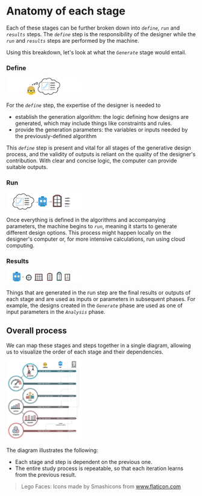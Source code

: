 # Anatomy of each stage

Each of these stages can be further broken down into _`define`_, _`run`_ and _`results`_ steps. The _`define`_ step is the responsibility of the designer while the _`run`_ and _`results`_ steps are performed by the machine.

Using this breakdown, let's look at what the _`Generate`_ stage would entail.

### Define

<img src="../../../assets/intro/anatomy1.png" style="width:200px;"/>

For the _`define`_ step, the expertise of the designer is needed to

* establish the generation algorithm: the logic defining how designs are generated, which may include things like constraints and rules.
* provide the generation parameters: the variables or inputs needed by the previously-defined algorithm

This _`define`_ step is present and vital for all stages of the generative design process, and the validity of outputs is reliant on the quality of the designer's contribution. With clear and concise logic, the computer can provide suitable outputs.

### Run

<img src="../../../assets/intro/anatomy2.png" style="width:200px;"/>

Once everything is defined in the algorithms and accompanying parameters, the machine begins to _`run`_, meaning it starts to generate different design options. This process might happen locally on the designer's computer or, for more intensive calculations, run using cloud computing.

### Results

<img src="../../../assets/intro/anatomy3.png" style="width:200px;"/>

Things that are generated in the run step are the final results or outputs of each stage and are used as inputs or parameters in subsequent phases. For example, the designs created in the _`Generate`_ phase are used as one of input parameters in the _`Analysis`_ phase.

## Overall process

We can map these stages and steps together in a single diagram, allowing us to visualize the order of each stage and their dependencies.

<img src="../../../assets/intro/anatomy4.png" style="width:200px;"/>

The diagram illustrates the following:

* Each stage and step is dependent on the previous one.
* The entire study process is repeatable, so that each iteration learns from the previous result.

> Lego Faces: Icons made by Smashicons from www.flaticon.com

